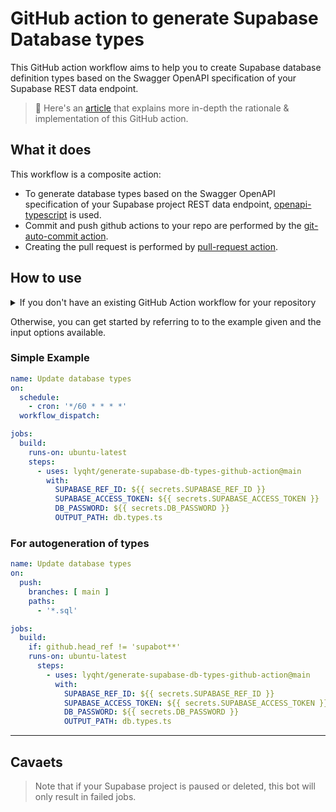 # GitHub action to generate Supabase Database types

This GitHub action workflow aims to help you to create Supabase database definition types based on the Swagger OpenAPI specification of your Supabase REST data endpoint.

> 🔖 Here's an [article](https://blog.esteetey.dev/how-to-create-and-test-a-github-action-that-generates-types-from-supabase-database#heading-how-to-create-the-github-workflow) that explains more in-depth the rationale & implementation of this GitHub action.
## What it does

This workflow is a composite action:

- To generate database types based on the Swagger OpenAPI specification of your Supabase project REST data endpoint, [openapi-typescript](https://github.com/drwpow/openapi-typescript) is used.
- Commit and push github actions to your repo are performed by the [git-auto-commit action](https://github.com/stefanzweifel/git-auto-commit-action).
- Creating the pull request is performed by [pull-request action](https://github.com/repo-sync/pull-request).

## How to use

<details><summary>If you don't have an existing GitHub Action workflow for your repository</summary>

1. Create a folder `.github/workflows` if you don't have it already 
2. Inside that folder, create a YAML file say `update-types.yml`
3. In the `update-types.yml` file, you can copy the example above and modify it to your usage.
4. You can choose to declare the `schedule` with a cron expression to run the job at a specified frequency e.g. every day once.
</details>

Otherwise, you can get started by referring to to the example given and the input options available.

### Simple Example

```yml
name: Update database types
on:
  schedule:
    - cron: '*/60 * * * *'
  workflow_dispatch:

jobs:
  build:
    runs-on: ubuntu-latest
    steps:
      - uses: lyqht/generate-supabase-db-types-github-action@main
        with:
          SUPABASE_REF_ID: ${{ secrets.SUPABASE_REF_ID }}
          SUPABASE_ACCESS_TOKEN: ${{ secrets.SUPABASE_ACCESS_TOKEN }}
          DB_PASSWORD: ${{ secrets.DB_PASSWORD }}
          OUTPUT_PATH: db.types.ts
```

### For autogeneration of types

```yml
name: Update database types
on:
  push:
    branches: [ main ]
    paths:
      - '*.sql'

jobs:
  build:
    if: github.head_ref != 'supabot**'
    runs-on: ubuntu-latest
      steps:
        - uses: lyqht/generate-supabase-db-types-github-action@main
          with:
            SUPABASE_REF_ID: ${{ secrets.SUPABASE_REF_ID }}
            SUPABASE_ACCESS_TOKEN: ${{ secrets.SUPABASE_ACCESS_TOKEN }}
            DB_PASSWORD: ${{ secrets.DB_PASSWORD }}
            OUTPUT_PATH: db.types.ts
```

---

## Cavaets

> Note that if your Supabase project is paused or deleted, this bot will only result in failed jobs.
